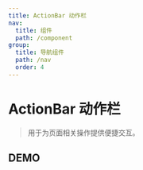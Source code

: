```yaml
---
title: ActionBar 动作栏
nav:
  title: 组件
  path: /component
group:
  title: 导航组件
  path: /nav
  order: 4
---
```


# ActionBar 动作栏

> 用于为页面相关操作提供便捷交互。

## DEMO

<code defaultShowCode src="./__fixtures__/doc.tsx"></code>

<API></API>

